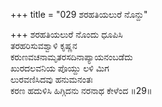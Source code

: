 +++
title = "029 ಶರಹತಿಯಲುರೆ ನೊನ್ದು"

+++
ಶರಹತಿಯಲುರೆ ನೊಂದು ಧೂಪಿಸಿ   
ತರಹರಿಸುವಶ್ವಾಳಿ ಕೃಷ್ಣನ   
ಕರುಣವಚನಾಮೃತರಸದಿನಾಪ್ಯಾಯನಂಬಡೆದು   
ಖುರದಲವನಿಯ ಪೊಯ್ದು ಲಳಿ ಮಿಗ   
ಲುರವಣಿಸಿದವು ಹನುಮನಂತಃ   
ಕರಣ ಹದುಳಿಸಿ ಹಿಗ್ಗಿದನು ನರನಾಥ ಕೇಳೆಂದ      ॥29॥